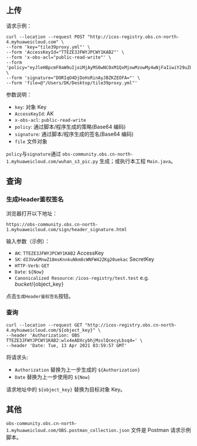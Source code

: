 ## 上传
请求示例：
```
curl --location --request POST "http://icos-registry.obs.cn-north-4.myhuaweicloud.com" \
--form 'key="tile39proxy.yml"' \
--form 'AccessKeyId="TTEZE3JFWYJPCWY1KAB2"' \
--form 'x-obs-acl="public-read-write"' \
--form 'policy="eyJleHBpcmF0aW9uIjoiMjAyMS0wNC0xM1QxMjowMzowMy4wNjFaIiwiY29uZGl0aW9ucyI6W3siYnVja2V0IjoiaWNvcy1yZWdpc3RyeSJ9LFsiZXEiLCIkeC1vYnMtYWNsIiwicHVibGljLXJlYWQtd3JpdGUiXSxbImVxIiwiJGtleSIsInRpbGUzOXByb3h5LnltbCJdXX0="' \
--form 'signature="DORIqO4DjDoHsRinAyJBZKZEOFA="' \
--form 'file=@"/Users/DK/Desktop/tile39proxy.yml"'
```
参数说明： 
- `key`: 对象 Key
- `AccessKeyId`: AK
- `x-obs-acl`: `public-read-write`
- `policy`: 通过脚本/程序生成的策略(Base64 编码)
- `signature`: 通过脚本/程序生成的签名(Base64 编码)
- `file` 文件对象

`policy`与`signature`通过 `obs-community.obs.cn-north-1.myhuaweicloud.com/wuhan_s3_pic.py` 生成；或执行本工程 `Main.java`。

## 查询

### 生成Header鉴权签名

浏览器打开以下地址：
```
https://obs-community.obs.cn-north-1.myhuaweicloud.com/sign/header_signature.html
```
输入参数（示例）：
- `AK`: `TTEZE3JFWYJPCWY1KAB2`  AccessKey
- `SK`: `dI3VwGMnwZ18msKnnkuNkm8cWNFW42ZKg20uekac` SecretKey
- `HTTP-Verb`: `GET`
- `Date`: `${Now}`
- `Canonicalized Resource`: `/icos-registry/test.test` e.g. ${bucket}/${object_key}

点击`生成Header鉴权签名`按钮。

### 查询

```
curl --location --request GET "http://icos-registry.obs.cn-north-4.myhuaweicloud.com/${object_key}" \
--header 'Authorization: OBS TTEZE3JFWYJPCWY1KAB2:wlx4eADXcybhjMsslQcecyLbsq4=' \
--header 'Date: Tue, 13 Apr 2021 03:59:57 GMT'
```

将请求头:
- `Authorization` 替换为上一步生成的 `${Authorization}`
- `Date` 替换为上一步使用的 `${Now}`

请求地址中的 `${object_key}` 替换为目标对象 Key。

## 其他

`obs-community.obs.cn-north-1.myhuaweicloud.com/OBS.postman_collection.json` 文件是 Postman 请求示例脚本。